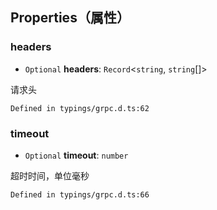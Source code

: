 ## Properties（属性）

[](id:headers)
### headers
- `Optional` **headers**: `Record`<`string`, `string`[]\>

请求头
```
Defined in typings/grpc.d.ts:62
```

[](id:timeout)
### timeout
- `Optional` **timeout**: `number`

超时时间，单位毫秒
```
Defined in typings/grpc.d.ts:66
```
